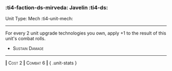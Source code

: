 ### :ti4-faction-ds-mirveda: **Javelin** :ti4-ds:

Unit Type: Mech :ti4-unit-mech:

---

For every 2 unit upgrade technologies you own, apply +1 to the result of this unit's combat rolls.

* <span style="font-variant:small-caps;">Sustain Damage</span> 

---

__|__ <span style="font-variant:small-caps;">Cost 2</span> __|__ <span style="font-variant:small-caps;">Combat 6</span> __|__
{ .unit-stats }
